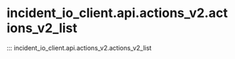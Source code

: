 # incident_io_client.api.actions_v2.actions_v2_list

::: incident_io_client.api.actions_v2.actions_v2_list